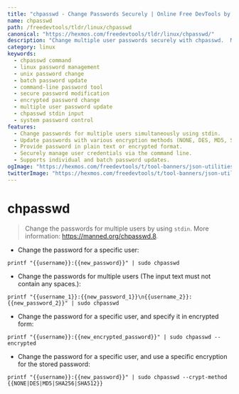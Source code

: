 ```yaml
---
title: "chpasswd - Change Passwords Securely | Online Free DevTools by Hexmos"
name: chpasswd
path: /freedevtools/tldr/linux/chpasswd
canonical: "https://hexmos.com/freedevtools/tldr/linux/chpasswd/"
description: "Change multiple user passwords securely with chpasswd.  Manage user credentials efficiently via command line. Free online tool, no registration required."
category: linux
keywords:
  - chpasswd command
  - linux password management
  - unix password change
  - batch password update
  - command-line password tool
  - secure password modification
  - encrypted password change
  - multiple user password update
  - chpasswd stdin input
  - system password control
features:
  - Change passwords for multiple users simultaneously using stdin.
  - Update passwords with various encryption methods (NONE, DES, MD5, SHA256, SHA512).
  - Provide password in plain text or encrypted format.
  - Securely manage user credentials via the command line.
  - Supports individual and batch password updates.
ogImage: "https://hexmos.com/freedevtools/t/tool-banners/json-utilities-banner.png"
twitterImage: "https://hexmos.com/freedevtools/t/tool-banners/json-utilities-banner.png"
---
```


# chpasswd

> Change the passwords for multiple users by using `stdin`.
> More information: <https://manned.org/chpasswd.8>.

- Change the password for a specific user:

`printf "{{username}}:{{new_password}}" | sudo chpasswd`

- Change the passwords for multiple users (The input text must not contain any spaces.):

`printf "{{username_1}}:{{new_password_1}}\n{{username_2}}:{{new_password_2}}" | sudo chpasswd`

- Change the password for a specific user, and specify it in encrypted form:

`printf "{{username}}:{{new_encrypted_password}}" | sudo chpasswd --encrypted`

- Change the password for a specific user, and use a specific encryption for the stored password:

`printf "{{username}}:{{new_password}}" | sudo chpasswd --crypt-method {{NONE|DES|MD5|SHA256|SHA512}}`
